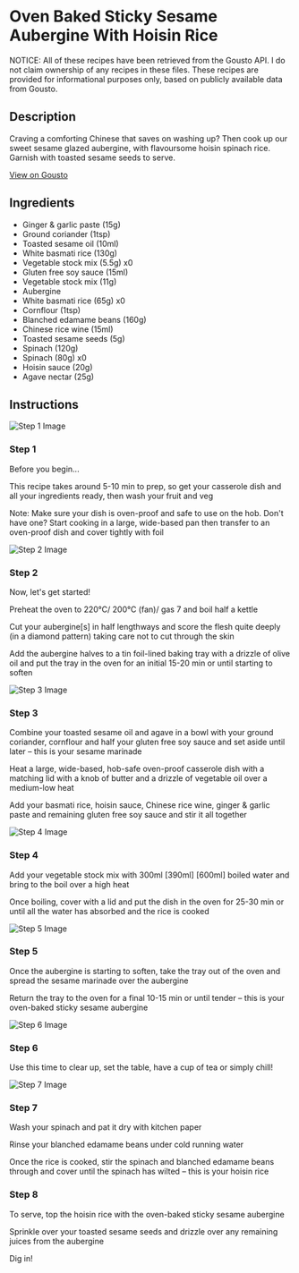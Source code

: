 # Oven Baked Sticky Sesame Aubergine With Hoisin Rice

NOTICE: All of these recipes have been retrieved from the Gousto API. I do not claim ownership of any recipes in these files. These recipes are provided for informational purposes only, based on publicly available data from Gousto.

## Description

Craving a comforting Chinese that saves on washing up? Then cook up our sweet sesame glazed aubergine, with flavoursome hoisin spinach rice. Garnish with toasted sesame seeds to serve.

[View on Gousto](https://www.gousto.co.uk/recipes/cookbook/oven-baked-sticky-sesame-aubergine-with-hoisin-rice)

## Ingredients

- Ginger & garlic paste (15g)
- Ground coriander (1tsp)
- Toasted sesame oil (10ml)
- White basmati rice (130g)
- Vegetable stock mix (5.5g) x0
- Gluten free soy sauce (15ml)
- Vegetable stock mix (11g)
- Aubergine
- White basmati rice (65g) x0
- Cornflour (1tsp)
- Blanched edamame beans (160g)
- Chinese rice wine (15ml)
- Toasted sesame seeds (5g)
- Spinach (120g)
- Spinach (80g) x0
- Hoisin sauce (20g)
- Agave nectar (25g)

## Instructions

![Step 1 Image](https://production-media.gousto.co.uk/cms/recipe-step-image/Admin10mm-Step-1-2-1672751884829-x200.jpg)

### Step 1

Before you begin...

This recipe takes around 5-10 min<span class="text-danger"> </span>to prep, so get your casserole dish and all your ingredients ready, then wash your fruit and veg

Note: Make sure your dish is oven-proof and safe to use on the hob. Don't have one? Start cooking in a large, wide-based pan then transfer to an oven-proof dish and cover tightly with foil

![Step 2 Image](https://production-media.gousto.co.uk/cms/recipe-step-image/Step-2-1672751887398-x200.jpg)

### Step 2

Now, let's get started!

Preheat the oven to 220°C/ 200°C (fan)/ gas 7 and boil half a kettle

Cut your aubergine[s] in half lengthways and score the flesh quite deeply (in a diamond pattern) taking care not to cut through the skin

Add the aubergine halves to a tin foil-lined baking tray with a drizzle of olive oil and put the tray in the oven for an initial 15-20 min or until starting to soften

![Step 3 Image](https://production-media.gousto.co.uk/cms/recipe-step-image/Step-3-1672751890079-x200.jpg)

### Step 3

Combine your toasted sesame oil and agave in a bowl with your ground coriander, cornflour and half your gluten free soy sauce and set aside until later – this is your sesame marinade

Heat a large, wide-based, hob-safe oven-proof casserole dish with a matching lid with a knob of butter and a drizzle of vegetable oil over a medium-low heat

Add your basmati rice, hoisin sauce, Chinese rice wine, ginger & garlic paste and remaining gluten free soy sauce and stir it all together

![Step 4 Image](https://production-media.gousto.co.uk/cms/recipe-step-image/Step-4-1672751892953-x200.jpg)

### Step 4

Add your vegetable stock mix with 300ml <span class="text-purple">[390ml] </span><span class="text-danger">[600ml]</span> boiled water and bring to the boil over a high heat

Once boiling, cover with a lid and put the dish in the oven for 25-30 min or until all the water has absorbed and the rice is cooked

![Step 5 Image](https://production-media.gousto.co.uk/cms/recipe-step-image/Step-5-1672751895713-x200.jpg)

### Step 5

Once the aubergine is starting to soften, take the tray out of the oven and spread the sesame marinade over the aubergine

Return the tray to the oven for a final 10-15 min or until tender – this is your oven-baked sticky sesame aubergine

![Step 6 Image](https://production-media.gousto.co.uk/cms/recipe-step-image/Step-6-1672751898189-x200.jpg)

### Step 6

Use this time to clear up, set the table, have a cup of tea or simply chill!

![Step 7 Image](https://production-media.gousto.co.uk/cms/recipe-step-image/Step-7-1672751902393-x200.jpg)

### Step 7

Wash your spinach and pat it dry with kitchen paper

Rinse your blanched edamame beans under cold running water

Once the rice is cooked, stir the spinach and blanched edamame beans through and cover until the spinach has wilted – this is your hoisin rice

### Step 8

To serve, top the hoisin rice with the oven-baked sticky sesame aubergine

Sprinkle over your toasted sesame seeds and drizzle over any remaining juices from the aubergine

Dig in!

